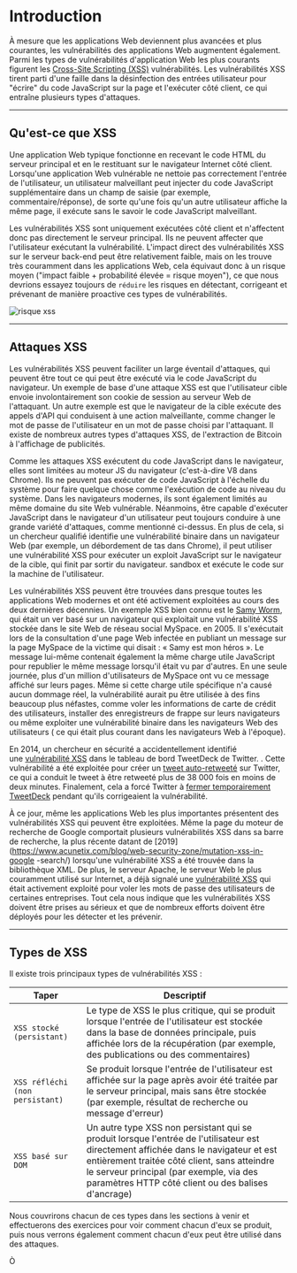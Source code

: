 Introduction
============

À mesure que les applications Web deviennent plus avancées et plus courantes, les vulnérabilités des applications Web augmentent également. Parmi les types de vulnérabilités d'application Web les plus courants figurent les [Cross-Site Scripting (XSS)](https://owasp.org/www-community/attacks/xss/) vulnérabilités. Les vulnérabilités XSS tirent parti d'une faille dans la désinfection des entrées utilisateur pour "écrire" du code JavaScript sur la page et l'exécuter côté client, ce qui entraîne plusieurs types d'attaques.

* * * * *

Qu'est-ce que XSS
-----------

Une application Web typique fonctionne en recevant le code HTML du serveur principal et en le restituant sur le navigateur Internet côté client. Lorsqu'une application Web vulnérable ne nettoie pas correctement l'entrée de l'utilisateur, un utilisateur malveillant peut injecter du code JavaScript supplémentaire dans un champ de saisie (par exemple, commentaire/réponse), de sorte qu'une fois qu'un autre utilisateur affiche la même page, il exécute sans le savoir le code JavaScript malveillant.

Les vulnérabilités XSS sont uniquement exécutées côté client et n'affectent donc pas directement le serveur principal. Ils ne peuvent affecter que l'utilisateur exécutant la vulnérabilité. L'impact direct des vulnérabilités XSS sur le serveur back-end peut être relativement faible, mais on les trouve très couramment dans les applications Web, cela équivaut donc à un risque moyen ("impact faible + probabilité élevée = risque moyen"), ce que nous devrions essayez toujours de `réduire` les risques en détectant, corrigeant et prévenant de manière proactive ces types de vulnérabilités.

![risque xss](https://academy.hackthebox.com/storage/modules/103/xss_risk_chart_1.jpg)

* * * * *

Attaques XSS
-----------

Les vulnérabilités XSS peuvent faciliter un large éventail d'attaques, qui peuvent être tout ce qui peut être exécuté via le code JavaScript du navigateur. Un exemple de base d'une attaque XSS est que l'utilisateur cible envoie involontairement son cookie de session au serveur Web de l'attaquant. Un autre exemple est que le navigateur de la cible exécute des appels d'API qui conduisent à une action malveillante, comme changer le mot de passe de l'utilisateur en un mot de passe choisi par l'attaquant. Il existe de nombreux autres types d'attaques XSS, de l'extraction de Bitcoin à l'affichage de publicités.

Comme les attaques XSS exécutent du code JavaScript dans le navigateur, elles sont limitées au moteur JS du navigateur (c'est-à-dire V8 dans Chrome). Ils ne peuvent pas exécuter de code JavaScript à l'échelle du système pour faire quelque chose comme l'exécution de code au niveau du système. Dans les navigateurs modernes, ils sont également limités au même domaine du site Web vulnérable. Néanmoins, être capable d'exécuter JavaScript dans le navigateur d'un utilisateur peut toujours conduire à une grande variété d'attaques, comme mentionné ci-dessus. En plus de cela, si un chercheur qualifié identifie une vulnérabilité binaire dans un navigateur Web (par exemple, un débordement de tas dans Chrome), il peut utiliser une vulnérabilité XSS pour exécuter un exploit JavaScript sur le navigateur de la cible, qui finit par sortir du navigateur. sandbox et exécute le code sur la machine de l'utilisateur.

Les vulnérabilités XSS peuvent être trouvées dans presque toutes les applications Web modernes et ont été activement exploitées au cours des deux dernières décennies. Un exemple XSS bien connu est le [Samy Worm](https://en.wikipedia.org/wiki/Samy_(computer_worm)), qui était un ver basé sur un navigateur qui exploitait une vulnérabilité XSS stockée dans le site Web de réseau social MySpace. en 2005. Il s'exécutait lors de la consultation d'une page Web infectée en publiant un message sur la page MySpace de la victime qui disait : « Samy est mon héros ». Le message lui-même contenait également la même charge utile JavaScript pour republier le même message lorsqu'il était vu par d'autres. En une seule journée, plus d'un million d'utilisateurs de MySpace ont vu ce message affiché sur leurs pages. Même si cette charge utile spécifique n'a causé aucun dommage réel, la vulnérabilité aurait pu être utilisée à des fins beaucoup plus néfastes, comme voler les informations de carte de crédit des utilisateurs, installer des enregistreurs de frappe sur leurs navigateurs ou même exploiter une vulnérabilité binaire dans les navigateurs Web des utilisateurs ( ce qui était plus courant dans les navigateurs Web à l'époque).

En 2014, un chercheur en sécurité a accidentellement identifié une [vulnérabilité XSS](https://blog.sucuri.net/2014/06/serious-cross-site-scripting-vulnerability-in-tweetdeck-twitter.html) dans le tableau de bord TweetDeck de Twitter. . Cette vulnérabilité a été exploitée pour créer un [tweet auto-retweeté](https://twitter.com/derGeruhn/status/476764918763749376) sur Twitter, ce qui a conduit le tweet à être retweeté plus de 38 000 fois en moins de deux minutes. Finalement, cela a forcé Twitter à [fermer temporairement TweetDeck](https://www.theguardian.com/technology/2014/jun/11/twitter-tweetdeck-xss-flaw-users-vulnerable) pendant qu'ils corrigeaient la vulnérabilité.

À ce jour, même les applications Web les plus importantes présentent des vulnérabilités XSS qui peuvent être exploitées. Même la page du moteur de recherche de Google comportait plusieurs vulnérabilités XSS dans sa barre de recherche, la plus récente datant de [2019](https://www.acunetix.com/blog/web-security-zone/mutation-xss-in-google -search/) lorsqu'une vulnérabilité XSS a été trouvée dans la bibliothèque XML. De plus, le serveur Apache, le serveur Web le plus couramment utilisé sur Internet, a déjà signalé une [vulnérabilité XSS](https://blogs.apache.org/infra/entry/apache_org_04_09_2010) qui était activement exploité pour voler les mots de passe des utilisateurs de certaines entreprises. Tout cela nous indique que les vulnérabilités XSS doivent être prises au sérieux et que de nombreux efforts doivent être déployés pour les détecter et les prévenir.

* * * * *

Types de XSS
------------

Il existe trois principaux types de vulnérabilités XSS :

| Taper | Descriptif |
| --- | --- |
| `XSS stocké (persistant)` | Le type de XSS le plus critique, qui se produit lorsque l'entrée de l'utilisateur est stockée dans la base de données principale, puis affichée lors de la récupération (par exemple, des publications ou des commentaires) |
| `XSS réfléchi (non persistant)` | Se produit lorsque l'entrée de l'utilisateur est affichée sur la page après avoir été traitée par le serveur principal, mais sans être stockée (par exemple, résultat de recherche ou message d'erreur) |
| `XSS basé sur DOM` | Un autre type XSS non persistant qui se produit lorsque l'entrée de l'utilisateur est directement affichée dans le navigateur et est entièrement traitée côté client, sans atteindre le serveur principal (par exemple, via des paramètres HTTP côté client ou des balises d'ancrage) |

Nous couvrirons chacun de ces types dans les sections à venir et effectuerons des exercices pour voir comment chacun d'eux se produit, puis nous verrons également comment chacun d'eux peut être utilisé dans des attaques.

Ò